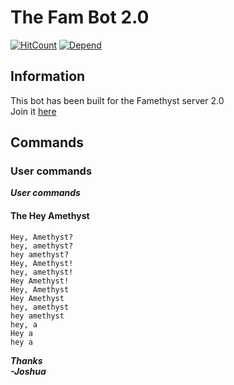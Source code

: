 # The Fam Bot 2.0
[![HitCount](http://hits.dwyl.io/Joshua-Noakes1/Famethyst-Discord-Bot.svg)](http://hits.dwyl.io/Joshua-Noakes1/Famethyst-Discord-Bot)
[![Depend](https://david-dm.org/Joshua-Noakes1/Famethyst-Discord-Bot.svg)](https://david-dm.org/Joshua-Noakes1/Famethyst-Discord-Bot)
## Information  
This bot has been built for the Famethyst server 2.0  
Join it [here](https://discord.io/Famethyst-20)  
## Commands  
### User commands  
___User commands___
#### The Hey Amethyst
```Code
Hey, Amethyst?  
hey, amethyst?  
hey amethyst?  
Hey, Amethyst!  
hey, amethyst!  
Hey Amethyst! 
Hey, Amethyst  
Hey Amethyst  
hey, amethyst  
hey amethyst  
hey, a 
Hey a
hey a   
```  
___Thanks  
-Joshua___
